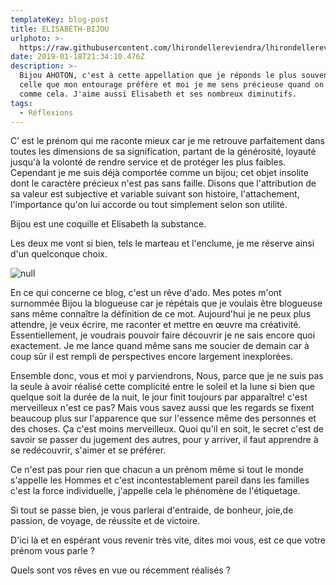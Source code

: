 ```yaml
---
templateKey: blog-post
title: ELISABETH-BIJOU
urlphoto: >-
  https://raw.githubusercontent.com/lhirondellereviendra/lhirondellereviendra/test/static/img/img_0015.jpg
date: 2019-01-18T21:34:10.476Z
description: >-
  Bijou AHOTON, c'est à cette appellation que je réponds le plus souvent, c'est
  celle que mon entourage préfère et moi je me sens précieuse quand on m'appelle
  comme cela. J'aime aussi Elisabeth et ses nombreux diminutifs. 
tags:
  - Réflexions
---
```



C’ est le prénom qui me raconte mieux car je me retrouve parfaitement dans toutes les dimensions de sa signification, partant de la générosité, loyauté jusqu'à la volonté de rendre service et de protéger les plus faibles. Cependant je me suis déjà comportée comme un bijou; cet objet insolite dont le caractère précieux n'est pas sans faille. Disons que l'attribution de sa valeur est subjective et variable suivant son histoire, l'attachement, l'importance qu'on lui accorde ou tout simplement selon son utilité.

Bijou est une coquille et Elisabeth la substance. 

Les deux me vont si bien, tels le marteau et l'enclume, je me réserve ainsi d'un quelconque choix.

![null](/img/49343205_1569430366522047_7915797607551598592_n.jpg)

En ce qui concerne ce blog, c'est un rêve d'ado. Mes potes m'ont surnommée Bijou la blogueuse car je répétais que je voulais être blogueuse sans même connaître la définition de ce mot. Aujourd'hui je ne peux plus attendre, je veux écrire, me raconter et mettre en œuvre ma créativité. Essentiellement, je voudrais pouvoir faire découvrir je ne sais encore quoi exactement. Je me lance quand même sans me soucier de demain car à coup sûr il est rempli de perspectives encore largement inexplorées.

Ensemble donc, vous et moi y parviendrons, Nous, parce que je ne suis pas la seule à avoir réalisé cette complicité entre le soleil et la lune si bien que quelque soit la durée de la nuit, le jour finit toujours par apparaître! c'est merveilleux n'est ce pas? Mais vous savez aussi que les regards se fixent beaucoup plus sur l'apparence que sur l'essence même des personnes et des choses. Ça c'est moins merveilleux. Quoi qu'il en soit, le secret c'est de savoir se passer du jugement des autres, pour y arriver, il faut apprendre à se redécouvrir, s'aimer et se préférer.

Ce n'est pas pour rien que chacun a un prénom même si tout le monde s'appelle les Hommes et c'est incontestablement pareil dans les familles c'est la force individuelle, j'appelle cela le phénomène de l'étiquetage.

Si tout se passe bien, je vous parlerai d'entraide, de bonheur, joie,de passion, de voyage, de réussite et de victoire.

D'ici là et en espérant vous revenir très vite, dites moi vous, est ce que votre prénom vous parle ?

Quels sont vos rêves en vue ou récemment réalisés ?
